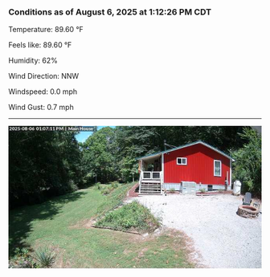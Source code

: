 ### Conditions as of August 6, 2025 at 1:12:26 PM CDT 

Temperature: 89.60 &deg;F

Feels like: 89.60 &deg;F

Humidity: 62%

Wind Direction: NNW

Windspeed: 0.0 mph

Wind Gust: 0.7 mph

---

<img src="./images/latest.jpeg"/>


